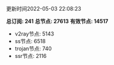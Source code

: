 更新时间2022-05-03 22:08:23

**总订阅: 241**
**总节点: 27613**
**有效节点: 14517**
- v2ray节点: 5143
- ss节点: 6518
- trojan节点: 740
- ssr节点: 2116
